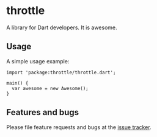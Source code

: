 # throttle

A library for Dart developers. It is awesome.

## Usage

A simple usage example:

    import 'package:throttle/throttle.dart';

    main() {
      var awesome = new Awesome();
    }

## Features and bugs

Please file feature requests and bugs at the [issue tracker][tracker].

[tracker]: http://example.com/issues/replaceme
